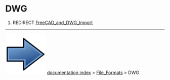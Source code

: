 # DWG
1.  REDIRECT [FreeCAD_and_DWG_Import](FreeCAD_and_DWG_Import.md)



---
![](images/Button_right.svg) [documentation index](../README.md) > [File_Formats](Category_File_Formats.md) > DWG
